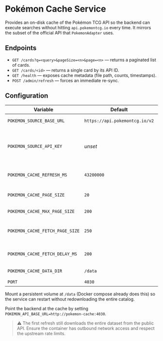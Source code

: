 # Pokémon Cache Service

Provides an on-disk cache of the Pokémon TCG API so the backend can execute searches without hitting `api.pokemontcg.io` every time. It mirrors the subset of the official API that `PokemonAdapter` uses.

## Endpoints
- `GET /cards?q=<query>&pageSize=<n>&page=<n>` — returns a paginated list of cards.
- `GET /cards/<id>` — returns a single card by its API ID.
- `GET /health` — exposes cache metadata (file path, counts, timestamps).
- `POST /admin/refresh` — forces an immediate re-sync.

## Configuration
| Variable | Default | Description |
| --- | --- | --- |
| `POKEMON_SOURCE_BASE_URL` | `https://api.pokemontcg.io/v2` | Remote API base to pull from |
| `POKEMON_SOURCE_API_KEY` | _unset_ | API key forwarded to the source service (falls back to `POKEMON_TCG_API_KEY` if provided) |
| `POKEMON_CACHE_REFRESH_MS` | `43200000` | Interval between dataset refreshes (12h) |
| `POKEMON_CACHE_PAGE_SIZE` | `20` | Default page size when the client omits `pageSize` |
| `POKEMON_CACHE_MAX_PAGE_SIZE` | `200` | Hard cap applied to `pageSize` |
| `POKEMON_CACHE_FETCH_PAGE_SIZE` | `250` | Page size used when downloading from the upstream API |
| `POKEMON_CACHE_FETCH_DELAY_MS` | `200` | Delay between upstream page requests (ms) |
| `POKEMON_CACHE_DATA_DIR` | `/data` | Directory for the cached JSON |
| `PORT` | `4030` | Listen port |

Mount a persistent volume at `/data` (Docker compose already does this) so the service can restart without redownloading the entire catalog.

Point the backend at the cache by setting `POKEMON_API_BASE_URL=http://pokemon-cache:4030`.

> ⚠️ The first refresh still downloads the entire dataset from the public API. Ensure the container has outbound network access and respect the upstream rate limits.
